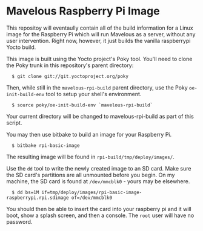 Mavelous Raspberry Pi Image
=======================

This repositoy will eventaully contain all of the build information for a
Linux image for the Raspberry Pi which will run Mavelous as a server, without
any user intervention. Right now, however, it just builds the vanilla
raspberrypi Yocto build.

This image is built using the Yocto project's Poky tool.
You'll need to clone the Poky trunk in this repository's parent directory:
```  
  $ git clone git://git.yoctoproject.org/poky
```
Then, while still in the `mavelous-rpi-build` parent directory, use the Poky
`oe-init-build-env` tool to setup your shell's environment.
```
  $ source poky/oe-init-build-env `mavelous-rpi-build`
```
Your current directory will be changed to mavelous-rpi-build as part of this
script.

You may then use bitbake to build an image for your Raspberry Pi.
```
  $ bitbake rpi-basic-image
```
The resulting image will be found in `rpi-build/tmp/deploy/images/`.

Use the `dd` tool to write the newly created image to an SD card. Make sure
the SD card's partitions are all unmounted before you begin. On my machine, the SD card is found at `/dev/mmcblk0` - yours may be elsewhere.
```
  $ dd bs=1M if=tmp/deploy/images/rpi-basic-image-raspberrypi.rpi.sdimage of=/dev/mmcblk0
```

You should then be able to insert the card into your raspberry pi and it will
boot, show a splash screen, and then a console. The `root` user will have no
password.

